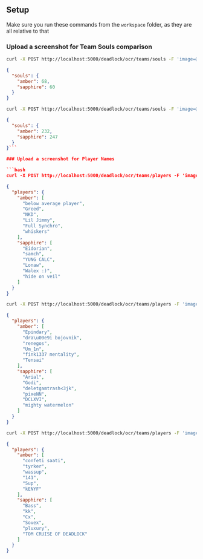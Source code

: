 ## Setup

Make sure you run these commands from the `workspace` folder, as they are all relative to that

### Upload a screenshot for Team Souls comparison

```bash
curl -X POST http://localhost:5000/deadlock/ocr/teams/souls -F 'image=@test/screenshot.jpg'
```

```json
{
  "souls": {
    "amber": 68,
    "sapphire": 60
  }
}
```

```bash
curl -X POST http://localhost:5000/deadlock/ocr/teams/souls -F 'image=@test/hundredk_souls.jpg'
```

```json
{
  "souls": {
    "amber": 232,
    "sapphire": 247
  }
}```

### Upload a screenshot for Player Names

```bash
curl -X POST http://localhost:5000/deadlock/ocr/teams/players -F 'image=@test/player_names.jpg'
```

```json
{
  "players": {
    "amber": [
      "below average player",
      "Greed",
      "NKD",
      "Lil Jimmy",
      "Full Synchro",
      "whiskers"
    ],
    "sapphire": [
      "Eidorian",
      "samch",
      "YUNG CALC",
      "Lonaw",
      "Walex :)",
      "hide on veil"
    ]
  }
}
```

```bash
curl -X POST http://localhost:5000/deadlock/ocr/teams/players -F 'image=@test/player_names_long.png'
```

```json
{
  "players": {
    "amber": [
      "Epindary",
      "dra\u00e9i bojovnik",
      "renegos",
      "Um_1n",
      "fink1337 mentality",
      "Tensai"
    ],
    "sapphire": [
      "Arial",
      "Godi",
      "deletgamtrash<3jk",
      "pixeNN",
      "DCLXVI",
      "mighty watermelon"
    ]
  }
}
```

```bash
curl -X POST http://localhost:5000/deadlock/ocr/teams/players -F 'image=@test/player_names_2lines.jpg'
```

```json
{
  "players": {
    "amber": [
      "confeti saati",
      "tyrker",
      "wassup",
      "141",
      "5up",
      "kENYF"
    ],
    "sapphire": [
      "Bass",
      "kk",
      "Cx",
      "Sovex",
      "pluxury",
      "TOM CRUISE OF DEADLOCK"
    ]
  }
}
```